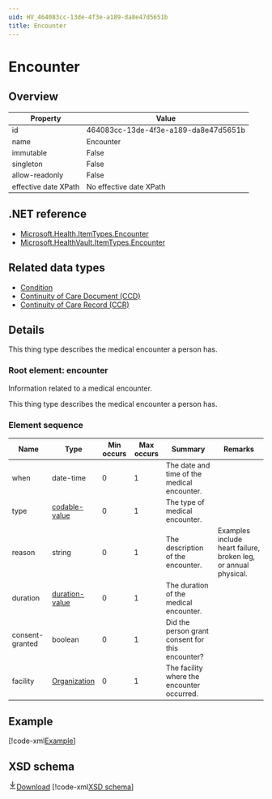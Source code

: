 ```yaml
---
uid: HV_464083cc-13de-4f3e-a189-da8e47d5651b
title: Encounter
---
```


# Encounter

## Overview

Property|Value
---|---
id|464083cc-13de-4f3e-a189-da8e47d5651b
name|Encounter
immutable|False
singleton|False
allow-readonly|False
effective date XPath|No effective date XPath

## .NET reference
- [Microsoft.Health.ItemTypes.Encounter](https://docs.microsoft.com/dotnet/api/microsoft.health.itemtypes.encounter)
- [Microsoft.HealthVault.ItemTypes.Encounter](https://docs.microsoft.com/dotnet/api/microsoft.healthvault.itemtypes.encounter)

## Related data types

- [Condition](xref:HV_7ea7a1f9-880b-4bd4-b593-f5660f20eda8)
- [Continuity of Care Document (CCD)](xref:HV_9c48a2b8-952c-4f5a-935d-f3292326bf54)
- [Continuity of Care Record (CCR)](xref:HV_1e1ccbfc-a55d-4d91-8940-fa2fbf73c195)

## Details
This thing type describes the medical encounter a person has.

<a name='encounter'></a>

### Root element: encounter

Information related to a medical encounter.

This thing type describes the medical encounter a person has.

### Element sequence

Name|Type|Min occurs|Max occurs|Summary|Remarks
---|---|---|---|---|---
when|date-time|0|1|The date and time of the medical encounter.|
type|[codable-value](xref:HV_3e730686-781f-4616-aa0d-817bba8eb141#codable-value)|0|1|The type of medical encounter.|
reason|string|0|1|The description of the encounter.|Examples include heart failure, broken leg, or annual physical.
duration|[duration-value](xref:HV_3e730686-781f-4616-aa0d-817bba8eb141#duration-value)|0|1|The duration of the medical encounter.|
consent-granted|boolean|0|1|Did the person grant consent for this encounter?|
facility|[Organization](xref:HV_3e730686-781f-4616-aa0d-817bba8eb141#Organization)|0|1|The facility where the encounter occurred.|

## Example
[!code-xml[Example](sample-xml/464083cc-13de-4f3e-a189-da8e47d5651b.xml)]

## XSD schema
[![Download](/healthvault/images/download.png)Download](xsd/encounter.xsd)
[!code-xml[XSD schema](xsd/encounter.xsd)]
